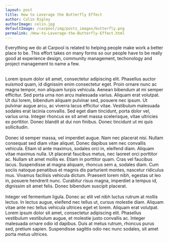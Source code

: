 ```yaml
---
layout: post
title: How to Leverage the Butterfly Effect
author: Colin Rigley
authorImage: colin.jpg
defaultImage: /carpool/img/posts_images/butterfly.png
permalink: /How-to-Leverage-the-Butterfly-Effect.html
---
```

Everything we do at Carpool is related to helping people make work a better place to be. This effort takes on many forms so our people have to be really good at experience design, community management, techonology and project management to name a few.

<!--more-->

<br>
Lorem ipsum dolor sit amet, consectetur adipiscing elit. Phasellus auctor euismod quam, id dignissim enim consectetur eget. Proin ornare nunc ac magna tempor, non aliquam turpis vehicula. Aenean bibendum at mi semper efficitur. Sed porta urna non arcu malesuada varius. Aliquam erat volutpat. Ut dui lorem, bibendum aliquam pulvinar sed, posuere nec ipsum. Ut pulvinar augue arcu, ac viverra lacus efficitur vitae. Vestibulum malesuada sodales erat lacinia convallis. Sed eget diam tincidunt, porta dolor vel, varius urna. Integer rhoncus ex sit amet massa scelerisque, vitae ultricies ex porttitor. Donec blandit at dui non finibus. Donec tincidunt ut mi quis sollicitudin.
<br>
<br>
Donec id semper massa, vel imperdiet augue. Nam nec placerat nisi. Nullam consequat sed diam vitae aliquet. Donec dapibus sem nec convallis vehicula. Etiam id ante maximus, sodales orci in, eleifend diam. Aliquam vitae maximus nulla. Ut placerat faucibus metus, nec laoreet orci porttitor ac. Nullam sit amet mollis ex. Etiam in porttitor quam. Cras vel faucibus lacus. Suspendisse at magna aliquam, rhoncus sem a, sodales diam. Cum sociis natoque penatibus et magnis dis parturient montes, nascetur ridiculus mus. Vivamus facilisis vehicula dictum. Praesent lorem nibh, egestas ut leo in, posuere hendrerit nunc. Curabitur risus magna, imperdiet a tempus id, dignissim sit amet felis. Donec bibendum suscipit placerat.
<br>
<br>
Integer vel fermentum ligula. Donec ac elit vel nibh luctus rutrum at mollis lectus. In lectus augue, eleifend nec tellus ut, cursus molestie diam. Aliquam vitae ante nec tellus vehicula ultrices eget et lorem. Aliquam erat volutpat. Lorem ipsum dolor sit amet, consectetur adipiscing elit. Phasellus vestibulum vestibulum augue, et molestie justo convallis ac. Integer malesuada ornare odio id dapibus. Duis at metus rutrum, rhoncus purus sed, pretium sapien. Suspendisse sagittis odio nec nunc sodales, sit amet porta metus ultrices. 
